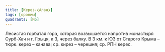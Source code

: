 ```yaml
---
title: [Керез-❮Алан❯]
tags: [ороним]
quadrants: [И5]
---
```


Лесистая горбатая гора, которая возвышается напротив монастыря Сурб-Хач и г.
Грыця, к З, через балку. В 3 км. к ЮЗ от Старого Крыма – тюрк. керез – канава;
ср. кирез – черешня; ср. РПН керес.
